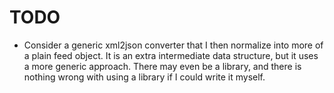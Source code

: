 
# TODO

* Consider a generic xml2json converter that I then normalize into more of a
plain feed object. It is an extra intermediate data structure, but it uses a
more generic approach. There may even be a library, and there is nothing wrong
with using a library if I could write it myself.
